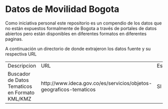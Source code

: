 # Datos de Movilidad Bogota 
Como iniciativa personal este repositorio es un compendio de los datos que no están expuestos formalmente de Bogota a través de portales de datos abiertos pero están disponibles en diferentes formatos en diferentes paginas. 

A continuación un directorio de donde extrajeron los datos fuente y su respectiva URL
<table>
  <tr><td>Descripcion</td><td>URL</td><td>Estatico?</td></tr>
  <tr><td>Buscador de Datos Tematicos en Formato KML/KMZ</td><td>http://www.ideca.gov.co/es/servicios/objetos-geograficos-tematicos</td><td>SI</td></tr>
  
</table> 
